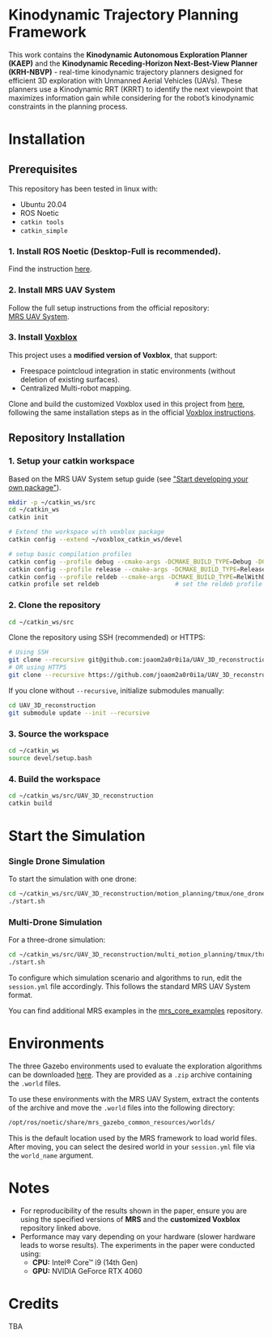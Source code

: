 # Kinodynamic Trajectory Planning Framework
This work contains the **Kinodynamic Autonomous Exploration Planner (KAEP)** and the **Kinodynamic Receding-Horizon Next-Best-View Planner (KRH-NBVP)** - real-time kinodynamic trajectory planners designed for efficient 3D exploration with Unmanned Aerial Vehicles (UAVs). These planners use a Kinodynamic RRT (KRRT) to identify the next viewpoint that maximizes information gain while considering for the robot’s kinodynamic constraints in the planning process. 

# Installation

## Prerequisites
This repository has been tested in linux with:
- Ubuntu 20.04
- ROS Noetic
- `catkin tools`
- `catkin_simple`

### 1. Install ROS Noetic (Desktop-Full is recommended). 

Find the instruction [here](https://wiki.ros.org/ROS/Installation).

### 2. Install MRS UAV System

Follow the full setup instructions from the official repository:  
[MRS UAV System](https://github.com/ctu-mrs/mrs_uav_system).

### 3. Install [Voxblox](https://github.com/ethz-asl/voxblox)

This project uses a **modified version of Voxblox**, that support:
- Freespace pointcloud integration in static environments (without deletion of existing surfaces).
- Centralized Multi-robot mapping.

Clone and build the customized Voxblox used in this project from [here](https://github.com/...), following the same installation steps as in the official [Voxblox instructions](https://voxblox.readthedocs.io/en/latest/pages/Installation.html).

## Repository Installation

### 1. Setup your catkin workspace 

Based on the MRS UAV System setup guide (see ["Start developing your own package"](https://github.com/ctu-mrs/mrs_uav_system)).

```bash
mkdir -p ~/catkin_ws/src
cd ~/catkin_ws
catkin init

# Extend the workspace with voxblox package
catkin config --extend ~/voxblox_catkin_ws/devel

# setup basic compilation profiles
catkin config --profile debug --cmake-args -DCMAKE_BUILD_TYPE=Debug -DCMAKE_EXPORT_COMPILE_COMMANDS=ON -DCMAKE_CXX_FLAGS='-std=c++17 -Og' -DCMAKE_C_FLAGS='-Og'
catkin config --profile release --cmake-args -DCMAKE_BUILD_TYPE=Release -DCMAKE_EXPORT_COMPILE_COMMANDS=ON -DCMAKE_CXX_FLAGS='-std=c++17'
catkin config --profile reldeb --cmake-args -DCMAKE_BUILD_TYPE=RelWithDebInfo -DCMAKE_EXPORT_COMPILE_COMMANDS=ON -DCMAKE_CXX_FLAGS='-std=c++17'
catkin profile set reldeb                     # set the reldeb profile as active
```

### 2. Clone the repository
```bash
cd ~/catkin_ws/src
```
Clone the repository using SSH (recommended) or HTTPS:
```bash
# Using SSH
git clone --recursive git@github.com:joaom2a0r0i1a/UAV_3D_reconstruction.git
# OR using HTTPS
git clone --recursive https://github.com/joaom2a0r0i1a/UAV_3D_reconstruction.git
```
If you clone without ```--recursive```, initialize submodules manually:
```bash
cd UAV_3D_reconstruction
git submodule update --init --recursive
```

### 3. Source the workspace
```bash
cd ~/catkin_ws
source devel/setup.bash
```

### 4. Build the workspace
```bash
cd ~/catkin_ws/src/UAV_3D_reconstruction
catkin build
```

# Start the Simulation

### Single Drone Simulation

To start the simulation with one drone:

```bash
cd ~/catkin_ws/src/UAV_3D_reconstruction/motion_planning/tmux/one_drone
./start.sh
```
### Multi-Drone Simulation

For a three-drone simulation:

```bash
cd ~/catkin_ws/src/UAV_3D_reconstruction/multi_motion_planning/tmux/three_drones
./start.sh
```
To configure which simulation scenario and algorithms to run, edit the ```session.yml``` file accordingly. This follows the standard MRS UAV System format. 

You can find additional MRS examples in the [mrs_core_examples](https://github.com/ctu-mrs/mrs_core_examples) repository.

# Environments
The three Gazebo environments used to evaluate the exploration algorithms can be downloaded [here](https://github.com/joaom2a0r0i1a/UAV_3D_reconstruction/releases/tag/environments-v1/Environments.zip). They are provided as a ```.zip``` archive containing the ```.world``` files.

To use these environments with the MRS UAV System, extract the contents of the archive and move the ```.world``` files into the following directory:
```bash
/opt/ros/noetic/share/mrs_gazebo_common_resources/worlds/
```
This is the default location used by the MRS framework to load world files. After moving, you can select the desired world in your ```session.yml``` file via the ```world_name``` argument.

# Notes
- For reproducibility of the results shown in the paper, ensure you are using the specified versions of **MRS** and the **customized Voxblox** repository linked above.
- Performance may vary depending on your hardware (slower hardware leads to worse results). The experiments in the paper were conducted using:
  - **CPU:** Intel® Core™ i9 (14th Gen)
  - **GPU:** NVIDIA GeForce RTX 4060

# Credits
TBA